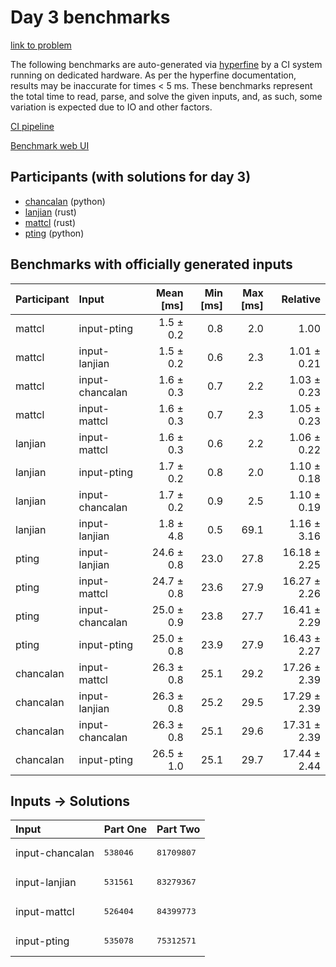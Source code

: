# Day 3 benchmarks

[link to problem](https://adventofcode.com/2023/day/3)

The following benchmarks are auto-generated via
[hyperfine](https://github.com/sharkdp/hyperfine) by a CI system running on
dedicated hardware. As per the hyperfine documentation, results may be
inaccurate for times < 5 ms. These benchmarks represent the total time to read,
parse, and solve the given inputs, and, as such, some variation is expected due
to IO and other factors.

[CI pipeline](http://ci.papercode.net:8080/teams/main/pipelines/aoc2023)

[Benchmark web UI](https://aoc.ancalagon.black)


## Participants (with solutions for day 3)

- [chancalan](https://github.com/chancalan/aoc2023) (python)
- [lanjian](https://github.com/lanjian/aoc-2023) (rust)
- [mattcl](https://github.com/mattcl/aoc2023) (rust)
- [pting](https://github.com/pting/aoc2023) (python)


## Benchmarks with officially generated inputs

| Participant | Input | Mean [ms] | Min [ms] | Max [ms] | Relative |
|:---|:---|---:|---:|---:|---:|
| mattcl | input-pting | 1.5 ± 0.2 | 0.8 | 2.0 | 1.00 |
| mattcl | input-lanjian | 1.5 ± 0.2 | 0.6 | 2.3 | 1.01 ± 0.21 |
| mattcl | input-chancalan | 1.6 ± 0.3 | 0.7 | 2.2 | 1.03 ± 0.23 |
| mattcl | input-mattcl | 1.6 ± 0.3 | 0.7 | 2.3 | 1.05 ± 0.23 |
| lanjian | input-mattcl | 1.6 ± 0.3 | 0.6 | 2.2 | 1.06 ± 0.22 |
| lanjian | input-pting | 1.7 ± 0.2 | 0.8 | 2.0 | 1.10 ± 0.18 |
| lanjian | input-chancalan | 1.7 ± 0.2 | 0.9 | 2.5 | 1.10 ± 0.19 |
| lanjian | input-lanjian | 1.8 ± 4.8 | 0.5 | 69.1 | 1.16 ± 3.16 |
| pting | input-lanjian | 24.6 ± 0.8 | 23.0 | 27.8 | 16.18 ± 2.25 |
| pting | input-mattcl | 24.7 ± 0.8 | 23.6 | 27.9 | 16.27 ± 2.26 |
| pting | input-chancalan | 25.0 ± 0.9 | 23.8 | 27.7 | 16.41 ± 2.29 |
| pting | input-pting | 25.0 ± 0.8 | 23.9 | 27.9 | 16.43 ± 2.27 |
| chancalan | input-mattcl | 26.3 ± 0.8 | 25.1 | 29.2 | 17.26 ± 2.39 |
| chancalan | input-lanjian | 26.3 ± 0.8 | 25.2 | 29.5 | 17.29 ± 2.39 |
| chancalan | input-chancalan | 26.3 ± 0.8 | 25.1 | 29.6 | 17.31 ± 2.39 |
| chancalan | input-pting | 26.5 ± 1.0 | 25.1 | 29.7 | 17.44 ± 2.44 |


## Inputs -> Solutions

| Input | Part One | Part Two |
|:---|:---|:---|
|input-chancalan|<pre>538046</pre>|<pre>81709807</pre>|
|input-lanjian|<pre>531561</pre>|<pre>83279367</pre>|
|input-mattcl|<pre>526404</pre>|<pre>84399773</pre>|
|input-pting|<pre>535078</pre>|<pre>75312571</pre>|